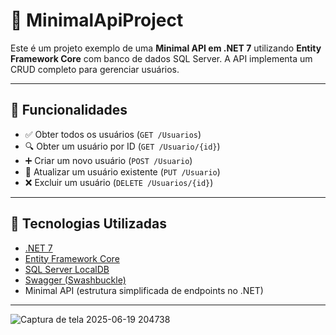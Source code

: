 # 🔧 MinimalApiProject

Este é um projeto exemplo de uma **Minimal API em .NET 7** utilizando **Entity Framework Core** com banco de dados SQL Server. A API implementa um CRUD completo para gerenciar usuários.

---

## 📌 Funcionalidades

- ✅ Obter todos os usuários (`GET /Usuarios`)
- 🔍 Obter um usuário por ID (`GET /Usuario/{id}`)
- ➕ Criar um novo usuário (`POST /Usuario`)
- 🔄 Atualizar um usuário existente (`PUT /Usuario`)
- ❌ Excluir um usuário (`DELETE /Usuarios/{id}`)

---

## 💾 Tecnologias Utilizadas

- [.NET 7](https://dotnet.microsoft.com/en-us/)
- [Entity Framework Core](https://learn.microsoft.com/en-us/ef/)
- [SQL Server LocalDB](https://learn.microsoft.com/en-us/sql/database-engine/configure-windows/sql-server-express-localdb)
- [Swagger (Swashbuckle)](https://swagger.io/)
- Minimal API (estrutura simplificada de endpoints no .NET)

---

![Captura de tela 2025-06-19 204738](https://github.com/user-attachments/assets/6aacac41-c338-47bf-8062-74997efdf40e)

